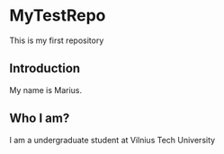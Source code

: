 # MyTestRepo
This is my first repository

## Introduction
My name is Marius.

## Who I am?
I am a undergraduate student at Vilnius Tech University
